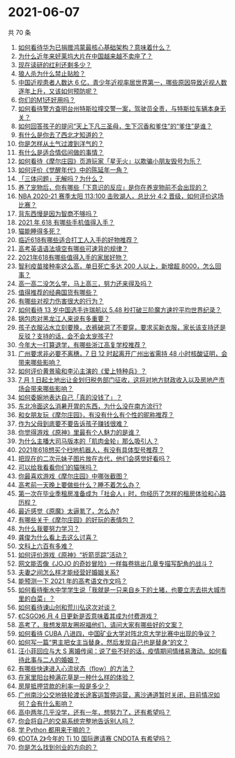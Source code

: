 # 2021-06-07

共 70 条

<!-- BEGIN -->
<!-- 最后更新时间 Mon Jun 07 2021 05:12:14 GMT+0800 (China Standard Time) -->

1. [如何看待华为已捐赠鸿蒙最核心基础架构？意味着什么？](https://www.zhihu.com/question/462892378)
2. [为什么近年来好莱坞大片在中国越来越不卖座了？](https://www.zhihu.com/question/268982964)
3. [现在读研的红利还剩多少？](https://www.zhihu.com/question/456374240)
4. [狼人杀为什么禁止贴脸？](https://www.zhihu.com/question/462970840)
5. [中国近视患者人数达 6
   亿，青少年近视率居世界第一，哪些原因导致近视人数逐年上升，又该如何预防呢？](https://www.zhihu.com/question/463403309)
6. [你们的M1还好用吗？](https://www.zhihu.com/question/447835410)
7. [如何看待警方查明台州特斯拉撞交警一案，驾驶员全责，与特斯拉车辆本身无关？](https://www.zhihu.com/question/463484326)
8. [如何回答孩子的提问“天上下凡三圣母，生下沉香和爹住”的“爹住”是谁？](https://www.zhihu.com/question/462277776)
9. [有什么是你去了西北才知道的？](https://www.zhihu.com/question/403884771)
10. [你是怎样从土气过渡到洋气的？](https://www.zhihu.com/question/267705489)
11. [有什么是适合情侣间做的事情？](https://www.zhihu.com/question/23415480)
12. [如何看待《摩尔庄园》页游玩家「星无火」以欺骗小朋友毁号为乐？](https://www.zhihu.com/question/462737028)
13. [如何评价《觉醒年代》中的陈延年一角？](https://www.zhihu.com/question/447307733)
14. [「三体问题」无解吗？为什么？](https://www.zhihu.com/question/30311577)
15. [养了宠物后，你有哪些「下意识的反应」是你在养宠物前不会出现的？](https://www.zhihu.com/question/461963889)
16. [NBA 2020-21 赛季太阳 113:100 击败湖人，总比分 4:2
    晋级，如何评价这场比赛？](https://www.zhihu.com/question/463061695)
17. [背东西慢是因为智商不够吗？](https://www.zhihu.com/question/438891976)
18. [2021 年 618 有哪些手机值得入手？](https://www.zhihu.com/question/457255298)
19. [猫能睡得多死？](https://www.zhihu.com/question/462536806)
20. [临近618有哪些适合打工人入手的好物推荐？](https://www.zhihu.com/question/462987243)
21. [高考英语语法填空有哪些可速背的规律？](https://www.zhihu.com/question/20972652)
22. [2021年618有哪些值得入手的家居好物？](https://www.zhihu.com/question/460447642)
23. [智利疫苗接种率这么高，单日死亡多达 200 人以上，新增超
    8000，怎么回事？](https://www.zhihu.com/question/463115629)
24. [高一高二没怎么学，马上高三，努力还来得及吗？](https://www.zhihu.com/question/461313503)
25. [值得推荐的经典国货有哪些？](https://www.zhihu.com/question/37389860)
26. [有哪些对视力伤害很大的行为？](https://www.zhihu.com/question/384087324)
27. [如何看待 13 岁中国选手许瑞航以 5.48
    秒打破三阶魔方速拧平均世界纪录？](https://www.zhihu.com/question/463234557)
28. [锅包肉对黑龙江人来说有多重要？](https://www.zhihu.com/question/462784342)
29. [孩子衣服沾水立刻要换，衣裤破洞了不要穿，要求买新衣服，家长该支持还是反驳？支持的话，会不会太宠孩子?](https://www.zhihu.com/question/459542600)
30. [今年大一打算退学，有哪些浙江高复学校推荐？](https://www.zhihu.com/question/58522765)
31. [广州要求非必要不离穗，7 日 12 时起离开广州出省需持 48
    小时核酸证明，会带来哪些影响？](https://www.zhihu.com/question/463430613)
32. [如何评价黄景瑜和李沁主演的《爱上特种兵》？](https://www.zhihu.com/question/462601125)
33. [7 月 1
    日起土地出让金划归税务部门征收，这将对地方财政收入以及房地产市场会带来哪些影响？](https://www.zhihu.com/question/463323805)
34. [如何委婉地表达自己「真的没钱了」？](https://www.zhihu.com/question/462984155)
35. [东北冷面这么消暑开胃的东西，为什么没在南方流行?](https://www.zhihu.com/question/462700732)
36. [和女朋友玩《摩尔庄园》，有没有什么有个性的昵称推荐？](https://www.zhihu.com/question/462814720)
37. [作为父母到底要不要告诉孩子赚钱很难？](https://www.zhihu.com/question/461239979)
38. [你觉得游戏《原神》里最有个人魅力的是谁？](https://www.zhihu.com/question/462388527)
39. [为什么主播大司马版本的「肌肉金轮」那么吸引人？](https://www.zhihu.com/question/461688762)
40. [2021年618想买个扫地机器人，有没有具体型号推荐？](https://www.zhihu.com/question/397698378)
41. [把现在的二次元妹子图片放在古代，他们会感觉好看吗？](https://www.zhihu.com/question/462903907)
42. [可以给我看看你们的猫咪吗？](https://www.zhihu.com/question/462824843)
43. [你最喜欢游戏《摩尔庄园》中哪张截图？](https://www.zhihu.com/question/462564850)
44. [高考前一天晚上要做些什么？睡不着怎么办？](https://www.zhihu.com/question/458722775)
45. [第一次在毕业季租房准备成为「社会人」时，你经历了怎样的租房体验和心路历程？](https://www.zhihu.com/question/461693068)
46. [最近感觉《原魔》太逼氪了，怎么办?](https://www.zhihu.com/question/463036805)
47. [有哪些关于《摩尔庄园》的好玩的表情包？](https://www.zhihu.com/question/462564869)
48. [为什么我要努力学习？](https://www.zhihu.com/question/462192669)
49. [龚俊为什么看上去这么讨喜？](https://www.zhihu.com/question/456646250)
50. [文科上六百有多难？](https://www.zhihu.com/question/350905229)
51. [如何评价游戏《原神》“折箭觅踪”活动？](https://www.zhihu.com/question/461653474)
52. [网文能否像《JOJO
    的奇妙冒险》一样每卷挑出几章专描写配角的战斗？](https://www.zhihu.com/question/463065863)
53. [夫妻之间怎么样才能经营好婚姻关系?](https://www.zhihu.com/question/349031552)
54. [能预测一下 2021 年的高考语文作文吗？](https://www.zhihu.com/question/451864903)
55. [如何看待衡水中学学生说「我就是一只来自乡下的土猪，也要立志去拱大城市里的白菜」？](https://www.zhihu.com/question/462345321)
56. [如何看待谏山创和荒川弘这次对谈？](https://www.zhihu.com/question/463257259)
57. [《CSGO》6 月 4 日更新是否意味着其成为付费游戏？](https://www.zhihu.com/question/463103636)
58. [高考了，我想发朋友圈祝福他们，请问大家有哪些好的文案？](https://www.zhihu.com/question/405298026)
59. [如何看待 CUBA
    八进四，中国矿业大学对阵北京大学比赛中出现的争议？](https://www.zhihu.com/question/463306896)
60. [如何写一篇“男主把女主当替身，然后发现自己也是替身”的文？](https://www.zhihu.com/question/437395484)
61. [汪小菲回应与大 S
    离婚传闻：说了些不好的话，疫情期间情绪易激动。如何看待此事与二人的婚姻？](https://www.zhihu.com/question/463252497)
62. [有哪些快速进入心流状态（flow）的方法？](https://www.zhihu.com/question/20992764)
63. [在家里阳台种满花草是一种什么样的体验？](https://www.zhihu.com/question/461296029)
64. [房屋抵押贷款的利率一般是多少？](https://www.zhihu.com/question/387069469)
65. [广州南沙公交地铁轮渡长途客运暂停运营，离沙通道暂时关闭，目前情况如何？会有什么影响？](https://www.zhihu.com/question/463278387)
66. [高中两年几乎没学，还有一年，想努力了，还有希望吗？](https://www.zhihu.com/question/462084525)
67. [你会将自己的交易系统完整地告诉别人吗？](https://www.zhihu.com/question/462350634)
68. [学 Python 都用来干嘛的？](https://www.zhihu.com/question/34098079)
69. [《DOTA 2》今年的 Ti 10 国际邀请赛 CNDOTA
    有希望吗？](https://www.zhihu.com/question/459216552)
70. [你是怎么找到创业的方向的？](https://www.zhihu.com/question/25857988)

<!-- END -->

